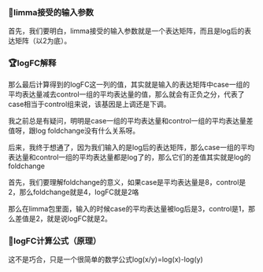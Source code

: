 ### 🎃limma接受的输入参数

首先，我们要明白，limma接受的输入参数就是一个表达矩阵，而且是log后的表达矩阵（以2为底）。
### 🏆logFC解释

那么最后计算得到的logFC这一列的值，其实就是输入的表达矩阵中case一组的平均表达量减去control一组的平均表达量的值，那么就会有正负之分，代表了case相当于control组来说，该基因是上调还是下调。

我之前总是有疑问，明明是case一组的平均表达量和control一组的平均表达量差值呀，跟log foldchange没有什么关系呀。

后来，我终于想通了，因为我们输入的是log后的表达矩阵，那么case一组的平均表达量和control一组的平均表达量都是log了的，那么它们的差值其实就是log的foldchange

首先，我们要理解foldchange的意义，如果case是平均表达量是8，control是2，那么foldchange就是4，logFC就是2咯

那么在limma包里面，输入的时候case的平均表达量被log后是3，control是1，那么差值是2，就是说logFC就是2。
### 🎯logFC计算公式（原理）

这不是巧合，只是一个很简单的数学公式log(x/y)=log(x)-log(y)